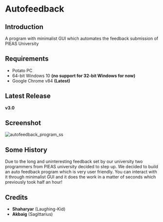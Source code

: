 # Autofeedback

## Introduction
A program with minimalist GUI which automates the feedback submission of PIEAS University

## Requirements

- Potato PC
- 64-bit Windows 10 **(no support for 32-bit Windows for now)** 
- Google Chrome v84 **(Latest)**

## Latest Release
**v3.0**

## Screenshot
![autofeedback_program_ss](https://i.imgur.com/7tgygpk.jpg)

## Some History
Due to the long and uninteresting feedback set by our university two programmers from PIEAS university decided to step up. 
We decided to build an auto feedback program which is very user friendly. You can interact with it through minimalist GUI and 
it does the work in a matter of seconds which previously took half an hour!

## Credits

- **Shaharyar** (Laughing-Kid)
- **Akbaig** (Sagittarius)
